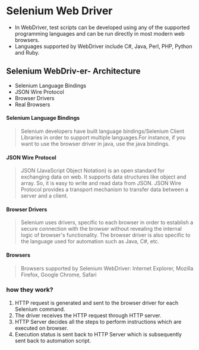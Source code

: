 # Selenium Web Driver
+ In WebDriver, test scripts can be developed using any of the supported programming languages and can be run directly in most modern web browsers.
+ Languages supported by WebDriver include C#, Java, Perl, PHP, Python and Ruby.
## Selenium WebDriv-er- Architecture
+ Selenium Language Bindings
+ JSON Wire Protocol
+ Browser Drivers
+ Real Browsers

#### Selenium Language Bindings
>  Selenium developers have built language bindings/Selenium Client Libraries in order to support multiple languages.For instance, if you want to use the browser driver in java, use the java bindings.


#### JSON Wire Protocol
> JSON (JavaScript Object Notation) is an open standard for exchanging data on web. It supports data structures like object and array. So, it is easy to write and read data from JSON.  JSON Wire Protocol provides a transport mechanism to transfer data between a server and a client.

#### Browser Drivers
> Selenium uses drivers, specific to each browser in order to establish a secure connection with the browser without revealing the internal logic of browser's functionality. The browser driver is also specific to the language used for automation such as Java, C#, etc.
#### Browsers
> Browsers supported by Selenium WebDriver:
Internet Explorer,
Mozilla Firefox,
Google Chrome,
Safari

### how they work?

1. HTTP request is generated and sent to the browser driver for each Selenium command.
2. The driver receives the HTTP request through HTTP server.
3. HTTP Server decides all the steps to perform instructions which are executed on browser.
4. Execution status is sent back to HTTP Server which is subsequently sent back to automation script.

